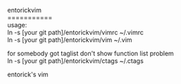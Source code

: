 entorickvim<br />
===========<br />
usage: <br />
ln -s [your git path]/entorickvim/vimrc ~/.vimrc <br />
ln -s [your git path]/entorickvim/vim ~/.vim <br />

for somebody got taglist don't show function list problem <br />
ln -s [your git path]/entorickvim/ctags ~/.ctags <br />

entorick's vim
